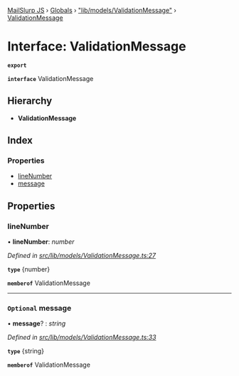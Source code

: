 [MailSlurp JS](../README.md) › [Globals](../globals.md) › ["lib/models/ValidationMessage"](../modules/_lib_models_validationmessage_.md) › [ValidationMessage](_lib_models_validationmessage_.validationmessage.md)

# Interface: ValidationMessage

**`export`** 

**`interface`** ValidationMessage

## Hierarchy

* **ValidationMessage**

## Index

### Properties

* [lineNumber](_lib_models_validationmessage_.validationmessage.md#linenumber)
* [message](_lib_models_validationmessage_.validationmessage.md#optional-message)

## Properties

###  lineNumber

• **lineNumber**: *number*

*Defined in [src/lib/models/ValidationMessage.ts:27](https://github.com/mailslurp/mailslurp-client-ts-js/blob/fc9510a/src/lib/models/ValidationMessage.ts#L27)*

**`type`** {number}

**`memberof`** ValidationMessage

___

### `Optional` message

• **message**? : *string*

*Defined in [src/lib/models/ValidationMessage.ts:33](https://github.com/mailslurp/mailslurp-client-ts-js/blob/fc9510a/src/lib/models/ValidationMessage.ts#L33)*

**`type`** {string}

**`memberof`** ValidationMessage
